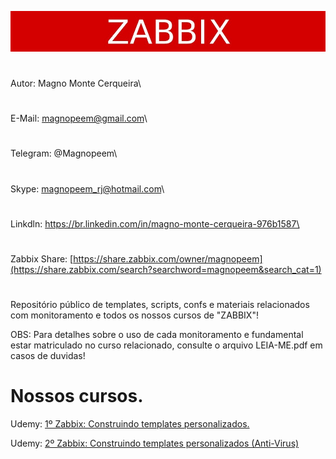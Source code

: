 ![alt tag](https://raw.githubusercontent.com/MagnoMonteCerqueira/Cursos/master/Zabbix%3A-Construindo-templates-personalizados/screenshots/zabbix.jpg)

#
Autor: Magno Monte Cerqueira\
#
E-Mail: magnopeem@gmail.com\
#
Telegram: @Magnopeem\
#
Skype: magnopeem_rj@hotmail.com\
#
Linkdln: https://br.linkedin.com/in/magno-monte-cerqueira-976b1587\
#
Zabbix Share: [https://share.zabbix.com/owner/magnopeem](https://share.zabbix.com/search?searchword=magnopeem&search_cat=1)
#
Repositório público de templates, scripts, confs e materiais relacionados com monitoramento e todos os nossos cursos de "ZABBIX"!

OBS: Para detalhes sobre o uso de cada monitoramento e fundamental estar matriculado no curso relacionado, consulte o arquivo LEIA-ME.pdf em casos de duvidas!


# Nossos cursos.

Udemy: [1º Zabbix: Construindo templates personalizados.](https://www.udemy.com/zabbix-construindo-templates-personalizados/?couponCode=CURSOPROFISSIONAL)


Udemy: [2º Zabbix: Construindo templates personalizados (Anti-Virus)](https://www.udemy.com/zabbix-construindo-templates-personalizados-anti-virus/?couponCode=ZABBIX1990)
